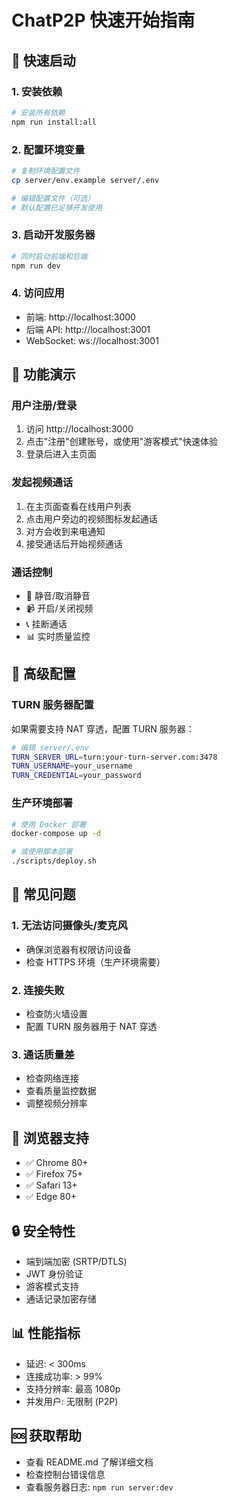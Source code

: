 # ChatP2P 快速开始指南

## 🚀 快速启动

### 1. 安装依赖

```bash
# 安装所有依赖
npm run install:all
```

### 2. 配置环境变量

```bash
# 复制环境配置文件
cp server/env.example server/.env

# 编辑配置文件（可选）
# 默认配置已足够开发使用
```

### 3. 启动开发服务器

```bash
# 同时启动前端和后端
npm run dev
```

### 4. 访问应用

- 前端: http://localhost:3000
- 后端 API: http://localhost:3001
- WebSocket: ws://localhost:3001

## 🎯 功能演示

### 用户注册/登录
1. 访问 http://localhost:3000
2. 点击"注册"创建账号，或使用"游客模式"快速体验
3. 登录后进入主页面

### 发起视频通话
1. 在主页面查看在线用户列表
2. 点击用户旁边的视频图标发起通话
3. 对方会收到来电通知
4. 接受通话后开始视频通话

### 通话控制
- 🎤 静音/取消静音
- 📹 开启/关闭视频
- 📞 挂断通话
- 📊 实时质量监控

## 🔧 高级配置

### TURN 服务器配置
如果需要支持 NAT 穿透，配置 TURN 服务器：

```bash
# 编辑 server/.env
TURN_SERVER_URL=turn:your-turn-server.com:3478
TURN_USERNAME=your_username
TURN_CREDENTIAL=your_password
```

### 生产环境部署

```bash
# 使用 Docker 部署
docker-compose up -d

# 或使用脚本部署
./scripts/deploy.sh
```

## 🐛 常见问题

### 1. 无法访问摄像头/麦克风
- 确保浏览器有权限访问设备
- 检查 HTTPS 环境（生产环境需要）

### 2. 连接失败
- 检查防火墙设置
- 配置 TURN 服务器用于 NAT 穿透

### 3. 通话质量差
- 检查网络连接
- 查看质量监控数据
- 调整视频分辨率

## 📱 浏览器支持

- ✅ Chrome 80+
- ✅ Firefox 75+
- ✅ Safari 13+
- ✅ Edge 80+

## 🔒 安全特性

- 端到端加密 (SRTP/DTLS)
- JWT 身份验证
- 游客模式支持
- 通话记录加密存储

## 📊 性能指标

- 延迟: < 300ms
- 连接成功率: > 99%
- 支持分辨率: 最高 1080p
- 并发用户: 无限制 (P2P)

## 🆘 获取帮助

- 查看 README.md 了解详细文档
- 检查控制台错误信息
- 查看服务器日志: `npm run server:dev`
